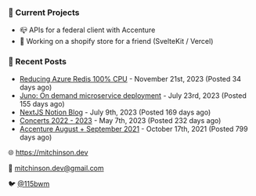 ### 📌 Current Projects
- 📪 APIs for a federal client with Accenture
- 🛒 Working on a shopify store for a friend (SvelteKit / Vercel)

### 📝 Recent Posts

- [Reducing Azure Redis 100% CPU](https://blog.mitchinson.dev/redis-cpu) - November 21st, 2023 (Posted 34 days ago)
- [Juno: On demand microservice deployment](https://blog.mitchinson.dev/juno) - July 23rd, 2023 (Posted 155 days ago)
- [NextJS Notion Blog](https://blog.mitchinson.dev/blog-2023) - July 9th, 2023 (Posted 169 days ago)
- [Concerts 2022 - 2023](https://blog.mitchinson.dev/concerts-2023) - May 7th, 2023 (Posted 232 days ago)
- [Accenture August + September 2021](https://blog.mitchinson.dev/pillar/aug-sep-21) - October 17th, 2021 (Posted 799 days ago)

🌐 https://mitchinson.dev

💌 mitchinson.dev@gmail.com

🐦 [@115bwm](https://twitter.com/115bwm)